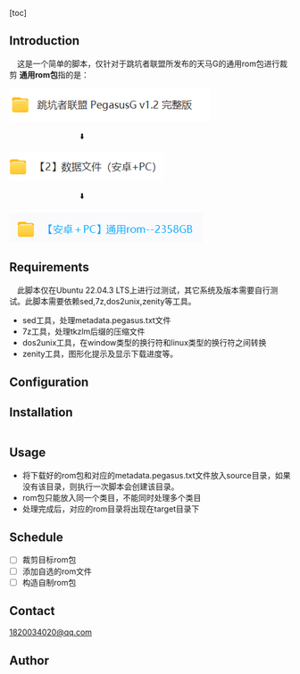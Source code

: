 [toc]
## Introduction
&emsp;这是一个简单的脚本，仅针对于跳坑者联盟所发布的天马G的通用rom包进行裁剪
**通用rom包**指的是： 
 
![跳坑者联盟 PegasusG v1.2 完整版](src/pic/1.png "跳坑者联盟 PegasusG v1.2 完整版") 

&emsp;&emsp;&emsp;&emsp;&emsp;&emsp;&emsp;&emsp;&emsp;:arrow_down: 
 
![【2】数据文件 （安卓+PC）](src/pic/2.png "【2】数据文件 （安卓+PC）") 
 
&emsp;&emsp;&emsp;&emsp;&emsp;&emsp;&emsp;&emsp;&emsp;:arrow_down: 
 
![【安卓+PC】通用rom--2358GB](src/pic/3.png "【安卓+PC】通用rom--2358GB") 
## Requirements
&emsp;此脚本仅在Ubuntu 22.04.3 LTS上进行过测试，其它系统及版本需要自行测试。此脚本需要依赖sed,7z,dos2unix,zenity等工具。
- sed工具，处理metadata.pegasus.txt文件
- 7z工具，处理tkzlm后缀的压缩文件
- dos2unix工具，在window类型的换行符和linux类型的换行符之间转换
- zenity工具，图形化提示及显示下载进度等。
## Configuration
## Installation
```bash

```
## Usage
- 将下载好的rom包和对应的metadata.pegasus.txt文件放入source目录，如果没有该目录，则执行一次脚本会创建该目录。
- rom包只能放入同一个类目，不能同时处理多个类目
- 处理完成后，对应的rom目录将出现在target目录下
## Schedule
- [ ] 裁剪目标rom包
- [ ] 添加自选的rom文件
- [ ] 构造自制rom包
## Contact
<1820034020@qq.com>
## Author
